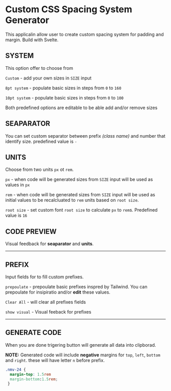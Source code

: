 # Custom CSS Spacing System Generator

This applicalin allow user to create custom spacing system for padding and margin. Build with Svelte.

## SYSTEM

This option offer to choose from

`Custom` - add your own sizes in `SIZE` input

`8pt system` - populate basic sizes in steps from `0` to `160`

`10pt system` - populate basic sizes in steps from `0` to `100`

Both predefined options are editable to be able add and/or remove sizes

## SEAPARATOR

You can set custom separator between prefix _(class name)_ and number that identify size. predefined value is `-`

## UNITS

Choose from two units `px` ot `rem`.


`px` - when code will be generated sizes from `SIZE` input will be used as values in `px`

`rem` - when code will be generated sizes from `SIZE` input will be used as initial values to be recalcluated to `rem` units based on `root size`.

`root size` - set custom font `root size` to calculate `px` to `rem`s. Predefined value is `16`

## CODE PREVIEW

Visual feedback for **seaparator** and **units**.

---

## PREFIX

Input fields for to fill custom prefixes.

`prepoulate` - prepoulate basic prefixes inspred by Tailwind. You can prepoulate for insipiratio and/or **edit** these values.

`Clear All` - will clear all prefixes fields

`show visual` - Visual feeback for prefixes

---

## GENERATE CODE

When you are done trigering button will generate all data into clipborad.

**NOTE:** Generated code will include **negative** margins for `top`, `left`, `bottom` and `right`. these will have letter `n` before prefix.

```css
.nmv-24 {
  margin-top: 1.5rem
  margin-bottom:1.5rem;
 }
```
